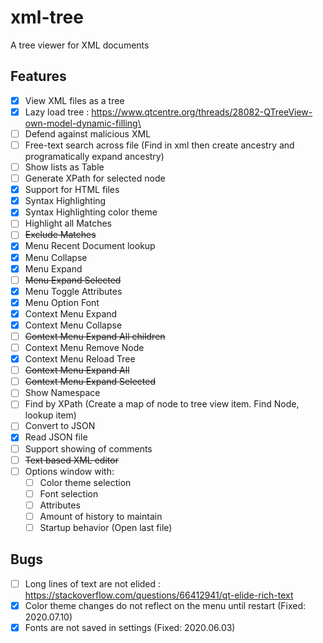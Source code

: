# xml-tree
A tree viewer for XML documents

## Features
- [x] View XML files as a tree
- [x] Lazy load tree : https://www.qtcentre.org/threads/28082-QTreeView-own-model-dynamic-filling\
- [ ] Defend against malicious XML
- [ ] Free-text search across file (Find in xml then create ancestry and programatically expand ancestry)
- [ ] Show lists as Table
- [ ] Generate XPath for selected node
- [x] Support for HTML files
- [x] Syntax Highlighting
- [x] Syntax Highlighting color theme
- [ ] Highlight all Matches
- [ ] ~~Exclude Matches~~  
- [x] Menu Recent Document lookup
- [x] Menu Collapse
- [x] Menu Expand
- [ ] ~~Menu Expand Selected~~
- [x] Menu Toggle Attributes
- [x] Menu Option Font
- [x] Context Menu Expand
- [x] Context Menu Collapse
- [ ] ~~Context Menu Expand All children~~
- [ ] Context Menu Remove Node
- [x] Context Menu Reload Tree
- [ ] ~~Context Menu Expand All~~
- [ ] ~~Context Menu Expand Selected~~
- [ ] Show Namespace  
- [ ] Find by XPath (Create a map of node to tree view item. Find Node, lookup item)
- [ ] Convert to JSON
- [x] Read JSON file
- [ ] Support showing of comments
- [ ] ~~Text based XML editor~~
- [ ] Options window with:
  - [ ] Color theme selection
  - [ ] Font selection
  - [ ] Attributes
  - [ ] Amount of history to maintain
  - [ ] Startup behavior (Open last file)

## Bugs
- [ ] Long lines of text are not elided : https://stackoverflow.com/questions/66412941/qt-elide-rich-text
- [x] Color theme changes do not reflect on the menu until restart (Fixed: 2020.07.10)
- [x] Fonts are not saved in settings (Fixed: 2020.06.03)